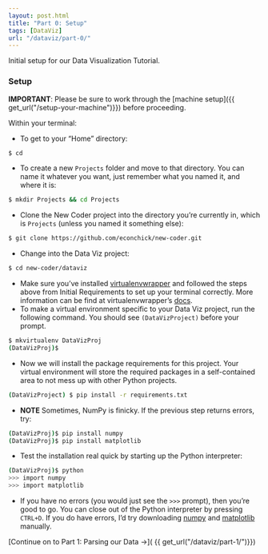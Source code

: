 ```yaml
---
layout: post.html
title: "Part 0: Setup"
tags: [DataViz]
url: "/dataviz/part-0/"
---
```


Initial setup for our Data Visualization Tutorial.  


### Setup

**IMPORTANT**: Please be sure to work through the [machine setup]({{ get_url("/setup-your-machine")}}) before proceeding.

Within your terminal:

* To get to your “Home” directory:

```bash
$ cd
```
* To create a new `Projects` folder and move to that directory. You can name it whatever you want, just remember what you named it, and where it is:

```bash
$ mkdir Projects && cd Projects
```
* Clone the New Coder project into the directory you’re currently in, which is `Projects` (unless you named it something else):

```bash
$ git clone https://github.com/econchick/new-coder.git
```
* Change into the Data Viz project:

```bash
$ cd new-coder/dataviz
```
* Make sure you’ve installed [virtualenvwrapper](http://pypi.python.org/pypi/virtualenvwrapper) and followed the steps above from Initial Requirements to set up your terminal correctly.  More information can be find at virtualenvwrapper’s [docs](http://virtualenvwrapper.readthedocs.org/en/latest/).
* To make a virtual environment specific to your Data Viz project, run the following command. You should see `(DataVizProject)` before your prompt.

```bash
$ mkvirtualenv DataVizProj
(DataVizProj)$
```
* Now we will install the package requirements for this project. Your virtual environment will store the required packages in a self-contained area to not mess up with other Python projects.

```bash
(DataVizProject) $ pip install -r requirements.txt
```
* **NOTE** Sometimes, NumPy is finicky. If the previous step returns errors, try:

```bash
(DataVizProj)$ pip install numpy
(DataVizProj)$ pip install matplotlib
```
* Test the installation real quick by starting up the Python interpreter:

```bash
(DataVizProj)$ python
>>> import numpy
>>> import matplotlib
```
* If you have no errors (you would just see the `>>>` prompt), then you’re good to go. You can close out of the Python interpreter by pressing `CTRL+D`. If you do have errors, I’d try downloading [numpy](http://scipy.org/Download) and [matplotlib](http://matplotlib.org/downloads.html) manually.


[Continue on to Part 1: Parsing our Data &rarr;]( {{ get_url("/dataviz/part-1/")}})